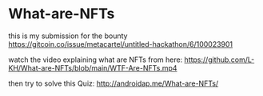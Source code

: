 # What-are-NFTs
this is my submission for the bounty https://gitcoin.co/issue/metacartel/untitled-hackathon/6/100023901

watch the video explaining what are NFTs from here: https://github.com/L-KH/What-are-NFTs/blob/main/WTF-Are-NFTs.mp4

then try to solve this Quiz: http://androidap.me/What-are-NFTs/

